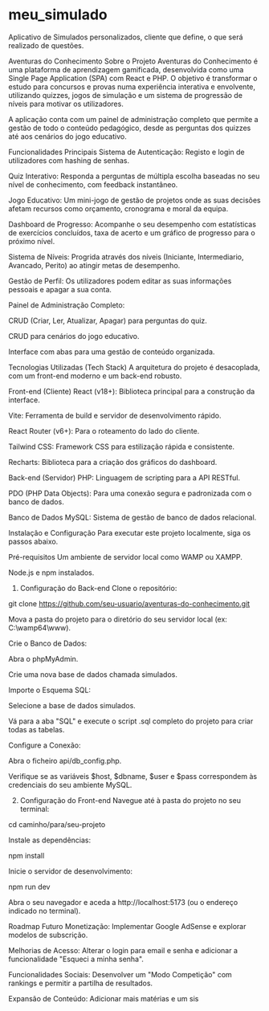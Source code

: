 # meu_simulado
Aplicativo de Simulados personalizados, cliente que define, o que será realizado de questões.

Aventuras do Conhecimento
Sobre o Projeto
Aventuras do Conhecimento é uma plataforma de aprendizagem gamificada, desenvolvida como uma Single Page Application (SPA) com React e PHP. O objetivo é transformar o estudo para concursos e provas numa experiência interativa e envolvente, utilizando quizzes, jogos de simulação e um sistema de progressão de níveis para motivar os utilizadores.

A aplicação conta com um painel de administração completo que permite a gestão de todo o conteúdo pedagógico, desde as perguntas dos quizzes até aos cenários do jogo educativo.

Funcionalidades Principais
Sistema de Autenticação: Registo e login de utilizadores com hashing de senhas.

Quiz Interativo: Responda a perguntas de múltipla escolha baseadas no seu nível de conhecimento, com feedback instantâneo.

Jogo Educativo: Um mini-jogo de gestão de projetos onde as suas decisões afetam recursos como orçamento, cronograma e moral da equipa.

Dashboard de Progresso: Acompanhe o seu desempenho com estatísticas de exercícios concluídos, taxa de acerto e um gráfico de progresso para o próximo nível.

Sistema de Níveis: Progrida através dos níveis (Iniciante, Intermediario, Avancado, Perito) ao atingir metas de desempenho.

Gestão de Perfil: Os utilizadores podem editar as suas informações pessoais e apagar a sua conta.

Painel de Administração Completo:

CRUD (Criar, Ler, Atualizar, Apagar) para perguntas do quiz.

CRUD para cenários do jogo educativo.

Interface com abas para uma gestão de conteúdo organizada.

Tecnologias Utilizadas (Tech Stack)
A arquitetura do projeto é desacoplada, com um front-end moderno e um back-end robusto.

Front-end (Cliente)
React (v18+): Biblioteca principal para a construção da interface.

Vite: Ferramenta de build e servidor de desenvolvimento rápido.

React Router (v6+): Para o roteamento do lado do cliente.

Tailwind CSS: Framework CSS para estilização rápida e consistente.

Recharts: Biblioteca para a criação dos gráficos do dashboard.

Back-end (Servidor)
PHP: Linguagem de scripting para a API RESTful.

PDO (PHP Data Objects): Para uma conexão segura e padronizada com o banco de dados.

Banco de Dados
MySQL: Sistema de gestão de banco de dados relacional.

Instalação e Configuração
Para executar este projeto localmente, siga os passos abaixo.

Pré-requisitos
Um ambiente de servidor local como WAMP ou XAMPP.

Node.js e npm instalados.

1. Configuração do Back-end
Clone o repositório:

git clone https://github.com/seu-usuario/aventuras-do-conhecimento.git

Mova a pasta do projeto para o diretório do seu servidor local (ex: C:\wamp64\www\).

Crie o Banco de Dados:

Abra o phpMyAdmin.

Crie uma nova base de dados chamada simulados.

Importe o Esquema SQL:

Selecione a base de dados simulados.

Vá para a aba "SQL" e execute o script .sql completo do projeto para criar todas as tabelas.

Configure a Conexão:

Abra o ficheiro api/db_config.php.

Verifique se as variáveis $host, $dbname, $user e $pass correspondem às credenciais do seu ambiente MySQL.

2. Configuração do Front-end
Navegue até à pasta do projeto no seu terminal:

cd caminho/para/seu-projeto

Instale as dependências:

npm install

Inicie o servidor de desenvolvimento:

npm run dev

Abra o seu navegador e aceda a http://localhost:5173 (ou o endereço indicado no terminal).

Roadmap Futuro
Monetização: Implementar Google AdSense e explorar modelos de subscrição.

Melhorias de Acesso: Alterar o login para email e senha e adicionar a funcionalidade "Esqueci a minha senha".

Funcionalidades Sociais: Desenvolver um "Modo Competição" com rankings e permitir a partilha de resultados.

Expansão de Conteúdo: Adicionar mais matérias e um sis
